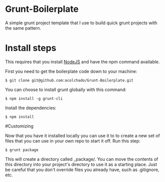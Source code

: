 Grunt-Boilerplate
=================

A simple grunt project template that I use to build quick grunt projects with the same pattern.

# Install steps

This requires that you install [NodeJS](http://nodejs.org) and have the npm command available.

First you need to get the boilerplate code down to your machine:

	$ git clone git@github.com:acolchado/Grunt-Boilerplate.git

You can choose to install grunt globally with this command:

	$ npm install -g grunt-cli

Install the dependencies:

	$ npm install

#Customizing

Now that you have it installed locally you can use it to to create a new set of files that you can use in your own repo to start it off. Run this step:

	$ grunt package

This will create a directory called _package/. You can move the contents of this directory into your project's directory to use it as a starting place. Just be careful that you don't override files you already have, such as .gitignore, etc.


